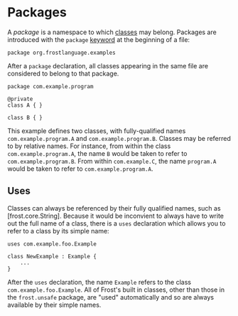 Packages
========

A *package* is a namespace to which [classes](classes.html) may belong. Packages are introduced with
the `package` [keyword](keywords.html) at the beginning of a file:

    package org.frostlanguage.examples

After a `package` declaration, all classes appearing in the same file are considered to belong to
that package.

    package com.example.program

    @private
    class A { }

    class B { }

This example defines two classes, with fully-qualified names `com.example.program.A` and
`com.example.program.B`. Classes may be referred to by relative names. For instance, from within the
class `com.example.program.A`, the name `B` would be taken to refer to `com.example.program.B`. From
within `com.example.C`, the name `program.A` would be taken to refer to `com.example.program.A`.

Uses
----

Classes can always be referenced by their fully qualified names, such as [frost.core.String].
Because it would be inconvient to always have to write out the full name of a class, there is a
`uses` declaration which allows you to refer to a class by its simple name:

    uses com.example.foo.Example

    class NewExample : Example {
        ...
    }

After the `uses` declaration, the name `Example` refers to the class `com.example.foo.Example`. All
of Frost's built in classes, other than those in the `frost.unsafe` package, are "used"
automatically and so are always available by their simple names.
